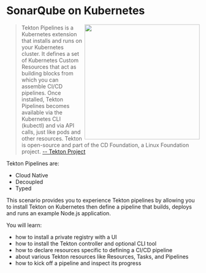 # SonarQube on Kubernetes #

<img align="right" src="/javajon/courses/kubernetes-pipelines/tekton/assets/tekton.png" width="300">

> Tekton Pipelines is a Kubernetes extension that installs and runs on your Kubernetes cluster. It defines a set of Kubernetes Custom Resources that act as building blocks from which you can assemble CI/CD pipelines. Once installed, Tekton Pipelines becomes available via the Kubernetes CLI (kubectl) and via API calls, just like pods and other resources. Tekton is open-source and part of the CD Foundation, a Linux Foundation project. [-- Tekton Project](https://github.com/tektoncd/pipeline)

Tekton Pipelines are:

- Cloud Native
- Decoupled
- Typed

This scenario provides you to experience Tekton pipelines by allowing you to install Tekton on Kubernetes then define a pipeline that builds, deploys and runs an example Node.js application.

You will learn:

- how to install a private registry with a UI
- how to install the Tekton controller and optional CLI tool
- how to declare resources specific to defining a CI/CD pipeline
- about various Tekton resources like Resources, Tasks, and Pipelines
- how to kick off a pipeline and inspect its progress
